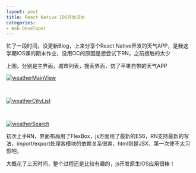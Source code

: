 ```yaml
---
layout: post
title: React Native IOS开发试水
categories:
- Web Developer
---
```


忙了一段时间，没更新Blog，上来分享个React Native开发的天气APP，是我这学期IOS课的期末作业，没用OC的原因是想尝试下RN，之前接触的太少

上图，分别是主界面，城市列表，搜索界面，仿了苹果自带的天气APP

[![weatherMainView](../../../../../public/Image/2016/07/weatherMainView.png)](../../../../../public/Image/2016/07/weatherMainView.png)

<br>

[![weatherCityList](../../../../../public/Image/2016/07/weatherCityList.png)](../../../../../public/Image/2016/07/weatherCityList.png)

<br>

[![weatherSearch](../../../../../public/Image/2016/07/weatherSearch.png)](../../../../../public/Image/2016/07/weatherSearch.png)

初次上手RN，界面布局用了FlexBox，js方面用了最新的ES6，RN支持最新的写法，import/export处理各模块的依赖关系很爽，html则是JSX，第一次使不太习惯吧。

大概花了三天时间，整个过程还是比较有趣的，js开发原生IOS应用很棒！


